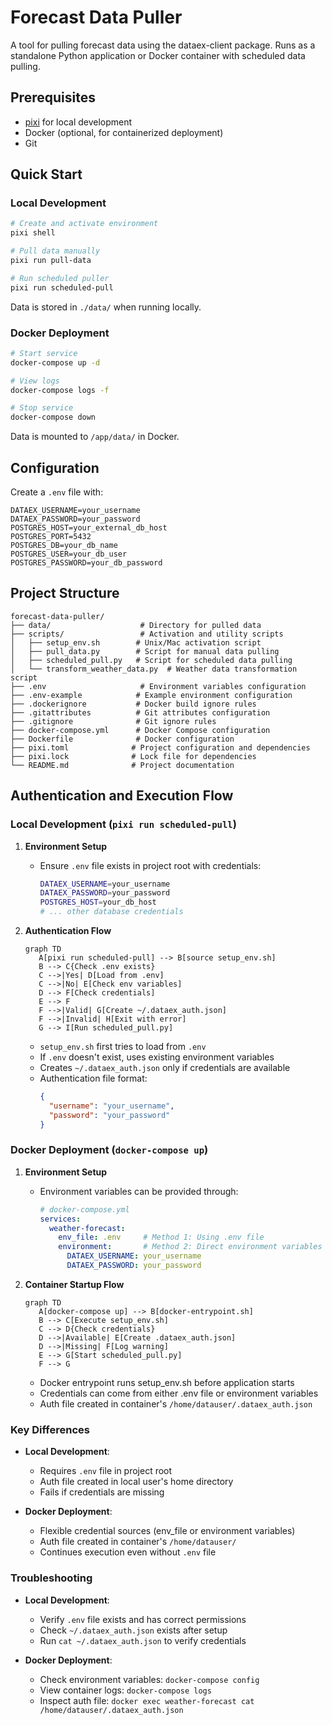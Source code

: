 # Forecast Data Puller

A tool for pulling forecast data using the dataex-client package. Runs as a standalone Python application or Docker container with scheduled data pulling.

## Prerequisites

- [pixi](https://prefix.dev/) for local development
- Docker (optional, for containerized deployment)
- Git

## Quick Start

### Local Development
```bash
# Create and activate environment
pixi shell

# Pull data manually
pixi run pull-data

# Run scheduled puller
pixi run scheduled-pull
```

Data is stored in `./data/` when running locally.

### Docker Deployment
```bash
# Start service
docker-compose up -d

# View logs
docker-compose logs -f

# Stop service
docker-compose down
```

Data is mounted to `/app/data/` in Docker.

## Configuration

Create a `.env` file with:
```
DATAEX_USERNAME=your_username
DATAEX_PASSWORD=your_password
POSTGRES_HOST=your_external_db_host
POSTGRES_PORT=5432
POSTGRES_DB=your_db_name
POSTGRES_USER=your_db_user
POSTGRES_PASSWORD=your_db_password
```

## Project Structure

```
forecast-data-puller/
├── data/                    # Directory for pulled data
├── scripts/                 # Activation and utility scripts
│   ├── setup_env.sh        # Unix/Mac activation script
│   ├── pull_data.py        # Script for manual data pulling
│   ├── scheduled_pull.py   # Script for scheduled data pulling
│   └── transform_weather_data.py  # Weather data transformation script
├── .env                     # Environment variables configuration
├── .env-example            # Example environment configuration
├── .dockerignore           # Docker build ignore rules
├── .gitattributes          # Git attributes configuration
├── .gitignore              # Git ignore rules
├── docker-compose.yml      # Docker Compose configuration
├── Dockerfile              # Docker configuration
├── pixi.toml              # Project configuration and dependencies
├── pixi.lock              # Lock file for dependencies
└── README.md              # Project documentation
```

## Authentication and Execution Flow

### Local Development (`pixi run scheduled-pull`)

1. **Environment Setup**
   - Ensure `.env` file exists in project root with credentials:
     ```bash
     DATAEX_USERNAME=your_username
     DATAEX_PASSWORD=your_password
     POSTGRES_HOST=your_db_host
     # ... other database credentials
     ```

2. **Authentication Flow**
   ```mermaid
   graph TD
      A[pixi run scheduled-pull] --> B[source setup_env.sh]
      B --> C{Check .env exists}
      C -->|Yes| D[Load from .env]
      C -->|No| E[Check env variables]
      D --> F[Check credentials]
      E --> F
      F -->|Valid| G[Create ~/.dataex_auth.json]
      F -->|Invalid| H[Exit with error]
      G --> I[Run scheduled_pull.py]
   ```

   - `setup_env.sh` first tries to load from `.env`
   - If `.env` doesn't exist, uses existing environment variables
   - Creates `~/.dataex_auth.json` only if credentials are available
   - Authentication file format:
     ```json
     {
       "username": "your_username",
       "password": "your_password"
     }
     ```

### Docker Deployment (`docker-compose up`)

1. **Environment Setup**
   - Environment variables can be provided through:
     ```yaml
     # docker-compose.yml
     services:
       weather-forecast:
         env_file: .env     # Method 1: Using .env file
         environment:       # Method 2: Direct environment variables
           DATAEX_USERNAME: your_username
           DATAEX_PASSWORD: your_password
     ```

2. **Container Startup Flow**
   ```mermaid
   graph TD
      A[docker-compose up] --> B[docker-entrypoint.sh]
      B --> C[Execute setup_env.sh]
      C --> D{Check credentials}
      D -->|Available| E[Create .dataex_auth.json]
      D -->|Missing| F[Log warning]
      E --> G[Start scheduled_pull.py]
      F --> G
   ```

   - Docker entrypoint runs setup_env.sh before application starts
   - Credentials can come from either .env file or environment variables
   - Auth file created in container's `/home/datauser/.dataex_auth.json`

### Key Differences

- **Local Development**:
  - Requires `.env` file in project root
  - Auth file created in local user's home directory
  - Fails if credentials are missing

- **Docker Deployment**:
  - Flexible credential sources (env_file or environment variables)
  - Auth file created in container's `/home/datauser/`
  - Continues execution even without `.env` file

### Troubleshooting

- **Local Development**:
  - Verify `.env` file exists and has correct permissions
  - Check `~/.dataex_auth.json` exists after setup
  - Run `cat ~/.dataex_auth.json` to verify credentials

- **Docker Deployment**:
  - Check environment variables: `docker-compose config`
  - View container logs: `docker-compose logs`
  - Inspect auth file: `docker exec weather-forecast cat /home/datauser/.dataex_auth.json`